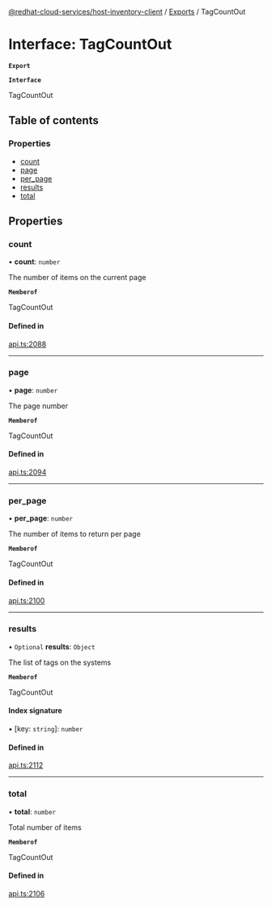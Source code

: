 [@redhat-cloud-services/host-inventory-client](../README.md) / [Exports](../modules.md) / TagCountOut

# Interface: TagCountOut

**`Export`**

**`Interface`**

TagCountOut

## Table of contents

### Properties

- [count](TagCountOut.md#count)
- [page](TagCountOut.md#page)
- [per\_page](TagCountOut.md#per_page)
- [results](TagCountOut.md#results)
- [total](TagCountOut.md#total)

## Properties

### count

• **count**: `number`

The number of items on the current page

**`Memberof`**

TagCountOut

#### Defined in

[api.ts:2088](https://github.com/gkarat/javascript-clients/blob/master/packages/host-inventory/api.ts#L2088)

___

### page

• **page**: `number`

The page number

**`Memberof`**

TagCountOut

#### Defined in

[api.ts:2094](https://github.com/gkarat/javascript-clients/blob/master/packages/host-inventory/api.ts#L2094)

___

### per\_page

• **per\_page**: `number`

The number of items to return per page

**`Memberof`**

TagCountOut

#### Defined in

[api.ts:2100](https://github.com/gkarat/javascript-clients/blob/master/packages/host-inventory/api.ts#L2100)

___

### results

• `Optional` **results**: `Object`

The list of tags on the systems

**`Memberof`**

TagCountOut

#### Index signature

▪ [key: `string`]: `number`

#### Defined in

[api.ts:2112](https://github.com/gkarat/javascript-clients/blob/master/packages/host-inventory/api.ts#L2112)

___

### total

• **total**: `number`

Total number of items

**`Memberof`**

TagCountOut

#### Defined in

[api.ts:2106](https://github.com/gkarat/javascript-clients/blob/master/packages/host-inventory/api.ts#L2106)
